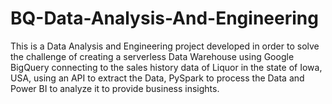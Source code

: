# BQ-Data-Analysis-And-Engineering
This is a Data Analysis and Engineering project developed in order to solve the challenge of creating a serverless Data Warehouse using Google BigQuery connecting to the sales history data of Liquor in the state of Iowa, USA, using an API to extract the Data, PySpark to process the Data and Power BI to analyze it to provide business insights.
